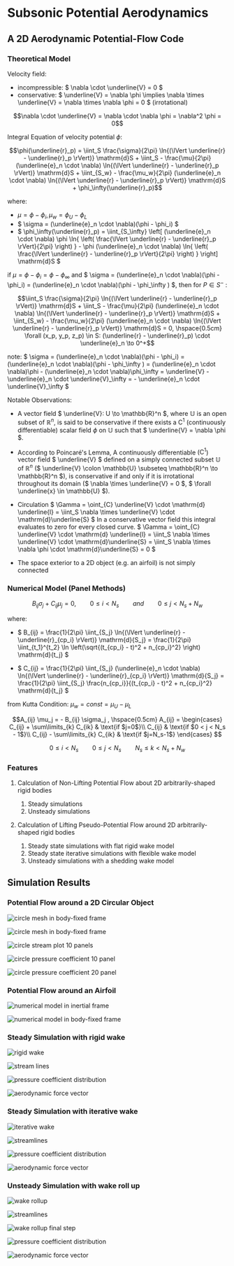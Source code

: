 # Subsonic Potential Aerodynamics

## A 2D Aerodynamic Potential-Flow Code

### Theoretical Model

Velocity field:
   * incompressible: $` \nabla \cdot \underline{V} = 0 `$
   * conservative: $` \underline{V} = \nabla \phi \implies \nabla \times \underline{V} = \nabla \times \nabla \phi = 0 `$ (irrotational)

```math
\nabla \cdot \underline{V} = \nabla \cdot \nabla \phi = \nabla^2 \phi = 0
```


Integral Equation of velocity potential $\phi$:
```math
\phi(\underline{r}_p) =
\iint_S \frac{\sigma}{2\pi} \ln{(\lVert \underline{r} - \underline{r}_p \rVert)} \mathrm{d}S + \iint_S - \frac{\mu}{2\pi} (\underline{e}_n \cdot \nabla) \ln{(\lVert \underline{r} - \underline{r}_p \rVert)} \mathrm{d}S + \iint_{S_w} - \frac{\mu_w}{2\pi} (\underline{e}_n \cdot \nabla) \ln{(\lVert \underline{r} - \underline{r}_p \rVert)} \mathrm{d}S + \phi_\infty(\underline{r}_p)
```



where:
   * $` \mu = \phi - \phi_i, \mu_w = \phi_U - \phi_L `$
   * $` \sigma = (\underline{e}_n \cdot \nabla)(\phi - \phi_i) `$
   * $` \phi_\infty(\underline{r}_p) = \iint_{S_\infty}  \left[ (\underline{e}_n \cdot \nabla) \phi \ln{ \left( \frac{\lVert \underline{r} - \underline{r}_p \rVert}{2\pi} \right) } - \phi  (\underline{e}_n \cdot \nabla) \ln{ \left( \frac{\lVert \underline{r} - \underline{r}_p \rVert}{2\pi} \right) } \right] \mathrm{d}S `$


if $` \mu = \phi - \phi_i = \phi - \phi_\infty `$ and $` \sigma = (\underline{e}_n \cdot \nabla)(\phi - \phi_i) = (\underline{e}_n \cdot \nabla)(\phi - \phi_\infty ) `$, then for $` P \in S^- `$ :

```math
\iint_S \frac{\sigma}{2\pi} \ln{(\lVert \underline{r} - \underline{r}_p \rVert)} \mathrm{d}S + \iint_S - \frac{\mu}{2\pi} (\underline{e}_n \cdot \nabla) \ln{(\lVert \underline{r} - \underline{r}_p \rVert)} \mathrm{d}S + \iint_{S_w} - \frac{\mu_w}{2\pi} (\underline{e}_n \cdot \nabla) \ln{(\lVert \underline{r} - \underline{r}_p \rVert)} \mathrm{d}S = 0, \hspace{0.5cm} \forall (x_p, y_p, z_p) \in S: (\underline{r} - \underline{r}_p) \cdot \underline{e}_n \to 0^+
```

note: $` \sigma = (\underline{e}_n \cdot \nabla)(\phi - \phi_i) = (\underline{e}_n \cdot \nabla)(\phi - \phi_\infty ) = (\underline{e}_n \cdot \nabla)\phi - (\underline{e}_n \cdot \nabla)\phi_\infty = \underline{V} - \underline{e}_n \cdot \underline{V}_\infty = - \underline{e}_n \cdot \underline{V}_\infty `$

Notable Observations:
   * A vector field $` \underline{V}: U \to \mathbb{R}^n `$, where $` \mathbb{U} `$ is an open subset of $` \mathbb{R}^n `$, is said to be conservative if  there exists a $` \mathrm{C}^1 `$ (continuously differentiable) scalar field $` \phi `$ on $` \mathbb{U} `$ such that $` \underline{V} = \nabla \phi `$.

   * According to Poincaré's Lemma, A continuously differentiable ($` \mathrm{C}^1 `$) vector field $` \underline{V} `$ defined on a simply connected subset $` \mathbb{U} `$ of $` \mathbb{R}^n `$  ($` \underline{V} \colon \mathbb{U} \subseteq \mathbb{R}^n \to \mathbb{R}^n `$), is conservative if and only if it is irrotational throughout its domain ($` \nabla \times \underline{V} = 0 `$, $` \forall \underline{x} \in \mathbb{U} `$).

   * Circulation $` \Gamma = \oint_{C} \underline{V} \cdot \mathrm{d} \underline{l} = \iint_S \nabla \times \underline{V} \cdot \mathrm{d}\underline{S} `$ 
   In a conservative vector field this integral evaluates to zero for every closed curve. $` \Gamma = \oint_{C} \underline{V} \cdot \mathrm{d} \underline{l} = \iint_S \nabla \times \underline{V} \cdot \mathrm{d}\underline{S} = \iint_S \nabla \times \nabla \phi \cdot \mathrm{d}\underline{S} = 0 `$

   * The space exterior to a 2D object (e.g. an airfoil) is not simply connected

### Numerical Model (Panel Methods)

```math
B_{ij} \sigma_j + C_{ij} \mu_j = 0 , \qquad 0 \le i < N_s \qquad and  \qquad 0 \le j < N_s + N_w 
``` 

where:
   * $` B_{ij} =  \frac{1}{2\pi} \iint_{S_j}  \ln{(\lVert \underline{r} - \underline{r}_{cp_i} \rVert)} \mathrm{d}{S_j}  = \frac{1}{2\pi} \iint_{t_1}^{t_2}  \ln \left(\sqrt{(t_{cp_i} - t)^2 + n_{cp_i}^2} \right) \mathrm{d}{t_j} `$

   * $` C_{ij} =  \frac{1}{2\pi} \iint_{S_j}  (\underline{e}_n \cdot \nabla) \ln{(\lVert \underline{r} - \underline{r}_{cp_i} \rVert)} \mathrm{d}{S_j} = \frac{1}{2\pi} \iint_{S_j}  \frac{n_{cp_i}}{(t_{cp_i} - t)^2 + n_{cp_i}^2} \mathrm{d}{t_j} `$

from Kutta Condition: $` \mu_w = const = \mu_U - \mu_L `$
```math
A_{ij} \mu_j = - B_{ij} \sigma_j , \hspace{0.5cm} A_{ij} = 
\begin{cases}
   C_{ij} + \sum\limits_{k} C_{ik} & \text{if $j=0$}\\
   C_{ij} & \text{if $0 < j < N_s - 1$}\\
   C_{ij} - \sum\limits_{k} C_{ik} & \text{if $j=N_s-1$}
\end{cases} 
```


```math
0 \le i < N_s  \qquad 0 \le j < N_s  \qquad N_s \le k < N_s + N_w
```

### Features
 1. Calculation of Non-Lifting Potential Flow about 2D arbitrarily-shaped rigid bodies
    1. Steady simulations
    2. Unsteady simulations

 2. Calculation of Lifting Pseudo-Potential Flow around 2D arbitrarily-shaped rigid bodies
      1. Steady state simulations with flat rigid wake model
      2. Steady state iterative simulations with flexible wake model 
      3. Unsteady simulations with a shedding wake model

## Simulation Results

### Potential Flow around a 2D Circular Object


![circle mesh in body-fixed frame](/images/potential_flow_around_2D_circular_object/circle_mesh_in_inertial_frame_of_reference.png)

![circle mesh in body-fixed frame](/images/potential_flow_around_2D_circular_object/circle_mesh_in_body-fixed_frame_of_reference.png)

![circle stream plot 10 panels](/images/potential_flow_around_2D_circular_object/circle_streamplot_10_panels.png)

![circle pressure coefficient 10 panel](/images/potential_flow_around_2D_circular_object/circle_pressure_coefficient_10_panels.png)

![circle pressure coefficient 20 panel](/images/potential_flow_around_2D_circular_object/circle_pressure_coefficient_20_panels.png)


### Potential Flow around an Airfoil

![numerical model in inertial frame](/images/potential_flow_around_airfoil/steady_simulation/numerical_model_inertial_frame.png)

![numerical model in body-fixed frame](/images/potential_flow_around_airfoil/steady_simulation/numerical_model_bodyfixed_frame.png)

### Steady Simulation with rigid wake

![rigid wake](/images/potential_flow_around_airfoil/steady_simulation/rigid_wake.png)



![stream lines](/images/potential_flow_around_airfoil/steady_simulation/streamlines.png)

![pressure coefficient distribution](/images/potential_flow_around_airfoil/steady_simulation/pressure_coefficient_distribution.png)

![aerodynamic force vector](/images/potential_flow_around_airfoil/steady_simulation/aerodynamic_force_vector.png)



### Steady Simulation with iterative wake

![iterative wake](/images/potential_flow_around_airfoil/steady_iterative_simulation/iterative_wake.png)

![streamlines](/images/potential_flow_around_airfoil/steady_iterative_simulation/streamlines.png)


![pressure coefficient distribution](/images/potential_flow_around_airfoil/steady_iterative_simulation/pressure_coefficient_distribution.png)

![aerodynamic force vector](/images/potential_flow_around_airfoil/steady_iterative_simulation/aerodynamic_force_vector.png)




### Unsteady Simulation with wake roll up

![wake rollup](/images/potential_flow_around_airfoil/unsteady_simulation/wake_rollup.png)

![streamlines](/images/potential_flow_around_airfoil/unsteady_simulation/streamlines.png)

![wake rollup final step](/images/potential_flow_around_airfoil/unsteady_simulation/wake_rollup_final_step.png)

![pressure coefficient distribution](/images/potential_flow_around_airfoil/unsteady_simulation/pressure_coefficient_distribution.png)

![aerodynamic force vector](/images/potential_flow_around_airfoil/unsteady_simulation/aerodynamic_force_vector.png)



